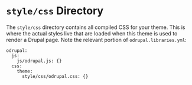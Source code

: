 # `style/css` Directory
The `style/css` directory contains all compiled CSS for your theme. 
This is where the actual styles live that are loaded when this theme is used to render a Drupal page.
Note the relevant portion of `odrupal.libraries.yml`:

```
odrupal:
  js:
    js/odrupal.js: {}
  css:
    theme:
      style/css/odrupal.css: {}
```
